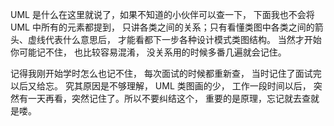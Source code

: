 UML 是什么在这里就说了，如果不知道的小伙伴可以查一下， 下面我也不会将 UML 中所有的元素都提到， 只讲各类之间的关系；只有看懂类图中各类之间的箭头、虚线代表什么意思后， 才能看都下一步各种设计模式类图结构。 当然才开始你可能记不住， 也比较容易混淆， 没关系用的时候多番几遍就会记住。

记得我刚开始学时怎么也记不住， 每次面试的时候都重新查， 当时记住了面试完以后又给忘。 究其原因是不够理解， UML 类图画的少， 工作一段时间以后， 突然有一天再看，突然记住了。所以不要纠结这个， 重要的是原理，忘记就去查就是喽。
